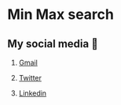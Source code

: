 # Min Max search

## My social media 🤪

1. [Gmail](mailto:n4ze3m@gmail.com)


2. [Twitter](https://twitter.com/juventusRuling)


3. [Linkedin](https://www.linkedin.com/in/n4ze3m)